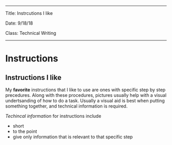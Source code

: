 -----

Title: Instrcutions I like

Date: 9/18/18

Class: Technical Writing

-----

# Instructions

## Instructions I like

My **favorite** instructions that I like to use are ones with specific step by step precedures. Along with these procedures, pictures usually help with a visual undertsanding of how to do a task. Usually a visual aid is best when putting something together, and technical information is required. 

*Techincal information* for instructions include
 - short
 - to the point
 - give only information that is relevant to that specific step


